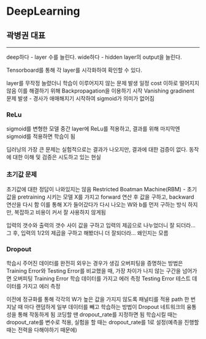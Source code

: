 # DeepLearning
## 곽병권 대표
---
deep하다 - layer 수를 늘린다.
wide하다 - hidden layer의 output을 늘린다.

Tensorboard를 통해 각 layer를 시각화하여 확인할 수 있다.

layer를 무작정 늘렸더니 학습이 이루어지지 않는 문제 발생
일정 cost 이하로 떨어지지 않음
이를 해결하기 위해 Backpropagation을 이용하기 시작 
Vanishing gradinent 문제 발생 - 경사가 애매해지기 시작하여 sigmoid가 의미가 없어짐

### ReLu
sigmoid를 변형한 모델
중간 layer에 ReLu를 적용하고, 결과를 위해 마지막엔 sigmoid를 적용하면 학습이 됨

딥러닝의 가장 큰 문제는 실험적으로는 결과가 나오지만, 결과에 대한 검증이 없다. 
동작에 대한 이해 및 검증은 시도하고 있는 현실 

### 초기값 문제 
초기값에 대한 정답이 나와있지는 않음 
Restricted Boatman Machine(RBM) - 초기값을 pretraining 시키는 모델 
X를 가지고 forward 연산 후 값을 구하고, backward 연산을 다시 함
이를 통해 X가 들어갔다가 다시 나오는 W와 b를 먼저 구하는 방식 
하지만, 복잡하고 비용이 커서 잘 사용하지 않게됨

입력의 갯수와 출력의 갯수 사이 값을 구하고 입력의 제곱으로 나누었더니 잘 되더라...
그 후, 입력의 1/2의 제곱을 구하고 해봤더니 더 잘되더라...
왜인지는 모름

### Dropout
학습시 주어진 데이터를 완전히 외우는 경우가 생김
오버피팅을 증명하는 방법은 Training Error와 Testing Error를 비교했을 때, 가장 차이가 나지 않는 구간을 넘어가면 오버피팅
Training Error 학습 데이터를 가지고 에러 측정
Testing Error 테스트 데이터를 가지고 에러 측정

이전에 정규화를 통해 각각의 W가 높은 값을 가지지 않도록 패널티를 적용 
path 한 번 지날 때 마다 랜덤하게 일부 데이터를 빼고 학습하는 방법이 Dropout
네트워크의 융통성을 통해 작동하게 됨
코딩할 땐 dropout_rate를 지정하면 됨 
학습시킬 때는 dropout_rate를 변수로 적용, 실험을 할 때는 dropout_rate를 1로 설정(예측을 진행할 때는 전력을 다해야하기 때문에)

